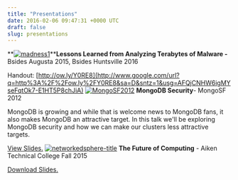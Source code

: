 ```yaml
---
title: "Presentations"
date: 2016-02-06 09:47:31 +0000 UTC
draft: false
slug: presentations
---
```


**[![madness1](http://werxltd.com/wp/wp-content/uploads/2010/01/madness1-300x128.jpg)](http://werxltd.com/wp/lessons-learned-from-analyzing-terabytes-of-malware/)****Lessons Learned from Analyzing Terabytes of Malware -** Bsides Augusta 2015, Bsides Huntsville 2016

Handout: [http://ow.ly/Y0RE8](http://www.google.com/url?q=http%3A%2F%2Fow.ly%2FY0RE8&sa=D&sntz=1&usg=AFQjCNHW6igMYseFqtOk7-E1HT5P8chJiA) [![MongoSF2012](http://werxltd.com/wp/wp-content/uploads/2016/02/MongoSF2012-300x214.png)](http://werxltd.com/wp/mongodb-security/) **MongoDB Security**\- MongoSF 2012

MongoDB is growing and while that is welcome news to MongoDB fans, it also makes MongoDB an attractive target. In this talk we'll be exploring MongoDB security and how we can make our clusters less attractive targets.

[View Slides.](https://prezi.com/yihcwwa6q_pi/mongodb-security/) [![networkedsphere-title](http://werxltd.com/wp/wp-content/uploads/2016/02/networkedsphere-title-300x169.jpg)](http://werxltd.com/wp/the-future-of-computing/) **The Future of Computing** \- Aiken Technical College Fall 2015

[Download Slides.](https://docs.google.com/presentation/d/1HqPktGkpEQpAUsHafH7fe6k4hK4wzefMy9vcDIadRow/edit?usp=sharing)
